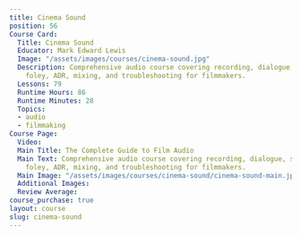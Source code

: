 ```yaml
---
title: Cinema Sound
position: 56
Course Card:
  Title: Cinema Sound
  Educator: Mark Edward Lewis
  Image: "/assets/images/courses/cinema-sound.jpg"
  Description: Comprehensive audio course covering recording, dialogue, sound effects,
    foley, ADR, mixing, and troubleshooting for filmmakers.
  Lessons: 79
  Runtime Hours: 86
  Runtime Minutes: 28
  Topics:
  - audio
  - filmmaking
Course Page:
  Video:
  Main Title: The Complete Guide to Film Audio
  Main Text: Comprehensive audio course covering recording, dialogue, sound effects,
    foley, ADR, mixing, and troubleshooting for filmmakers.
  Main Image: "/assets/images/courses/cinema-sound/cinema-sound-main.jpg"
  Additional Images:
  Review Average:
course_purchase: true
layout: course
slug: cinema-sound
---
```


